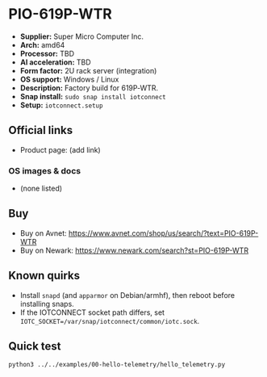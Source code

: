 # PIO-619P-WTR

- **Supplier:** Super Micro Computer  Inc.
- **Arch:** amd64
- **Processor:** TBD
- **AI acceleration:** TBD
- **Form factor:** 2U rack server (integration)
- **OS support:** Windows / Linux
- **Description:** Factory build for 619P‑WTR.
- **Snap install:** `sudo snap install iotconnect`
- **Setup:** `iotconnect.setup`

## Official links
- Product page: (add link)

### OS images & docs
- (none listed)

## Buy
- Buy on Avnet: https://www.avnet.com/shop/us/search/?text=PIO-619P-WTR
- Buy on Newark: https://www.newark.com/search?st=PIO-619P-WTR

## Known quirks
- Install `snapd` (and `apparmor` on Debian/armhf), then reboot before installing snaps.
- If the IOTCONNECT socket path differs, set `IOTC_SOCKET=/var/snap/iotconnect/common/iotc.sock`.

## Quick test
```bash
python3 ../../examples/00-hello-telemetry/hello_telemetry.py
```
